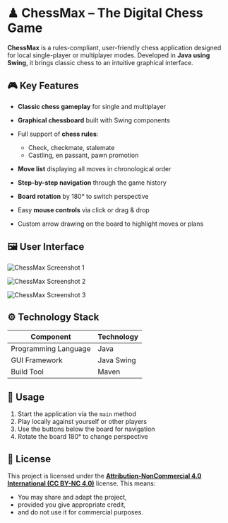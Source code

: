 # ♟ ChessMax – The Digital Chess Game

**ChessMax** is a rules-compliant, user-friendly chess application designed for local single-player or multiplayer modes. Developed in **Java using Swing**, it brings classic chess to an intuitive graphical interface.

## 🎮 Key Features

* **Classic chess gameplay** for single and multiplayer
* **Graphical chessboard** built with Swing components
* Full support of **chess rules**:

  * Check, checkmate, stalemate
  * Castling, en passant, pawn promotion
* **Move list** displaying all moves in chronological order
* **Step-by-step navigation** through the game history
* **Board rotation** by 180° to switch perspective
* Easy **mouse controls** via click or drag & drop
* Custom arrow drawing on the board to highlight moves or plans

## 🖼️ User Interface

![ChessMax Screenshot 1](https://github.com/user-attachments/assets/16936b01-fc5f-4885-9cfc-61eb092322a7)

![ChessMax Screenshot 2](https://github.com/user-attachments/assets/3ecde154-24b5-4a5a-853b-286b87e7f54c)

![ChessMax Screenshot 3](https://github.com/user-attachments/assets/8529ede7-7616-43db-8757-3b4f1d75f1fe)

## ⚙️ Technology Stack

| Component            | Technology |
| -------------------- | ---------- |
| Programming Language | Java       |
| GUI Framework        | Java Swing |
| Build Tool           | Maven      |

## 🔧 Usage

1. Start the application via the `main` method
2. Play locally against yourself or other players
3. Use the buttons below the board for navigation
4. Rotate the board 180° to change perspective

## 📄 License

This project is licensed under the [**Attribution-NonCommercial 4.0 International (CC BY-NC 4.0)**](https://creativecommons.org/licenses/by-nc/4.0/) license.
This means:

* You may share and adapt the project,
* provided you give appropriate credit,
* and do not use it for commercial purposes.

